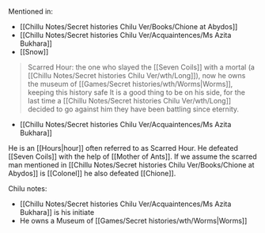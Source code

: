 Mentioned in:
- [[Chillu Notes/Secret histories Chilu Ver/Books/Chione at Abydos]]
- [[Chillu Notes/Secret histories Chilu Ver/Acquaintences/Ms Azita Bukhara]]
- [[Snow]]

> Scarred Hour: the one who slayed the [[Seven Coils]] with a mortal (a [[Chillu Notes/Secret histories Chilu Ver/wth/Long]]), now he owns the museum of [[Games/Secret histories/wth/Worms|Worms]], keeping this history safe It is a good thing to be on his side, for the last time a [[Chillu Notes/Secret histories Chilu Ver/wth/Long]] decided to go against him they have been battling since eternity.
- [[Chillu Notes/Secret histories Chilu Ver/Acquaintences/Ms Azita Bukhara]]

He is an [[Hours|hour]] often referred to as Scarred Hour. He defeated [[Seven Coils]] with the help of [[Mother of Ants]]. If we assume the scarred man mentioned in [[Chillu Notes/Secret histories Chilu Ver/Books/Chione at Abydos]] is [[Colonel]] he also defeated [[Chione]].

Chilu notes:
- [[Chillu Notes/Secret histories Chilu Ver/Acquaintences/Ms Azita Bukhara]] is his initiate
- He owns a Museum of [[Games/Secret histories/wth/Worms|Worms]] 
